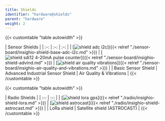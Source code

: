 ```yaml
---
title: Shields
identifier: "hardware@shields"
parent: "hardware"
weight: 2
---
```


{{< customtable "table autowidth" >}}

| Sensor Shields  |
| :-: | :-: | :-: |
| [![shield adc i2c](/images/deviceimages/insighio-shield-base-adc-i2c.png)]({{< relref "./sensor-board/insighio-shield-base-adc-i2c.md" >}}) | [![shield sdi12 4-20mA pulse counter](/images/deviceimages/insighio-shield-advind.png)]({{< relref "./sensor-board/insighio-shield-advind.md" >}}) | [![shield air quality vibrations](/images/deviceimages/insighio-shield-air-quality-vibration.png)]({{< relref "./sensor-board/insighio-air-quality-and-vibrations.md" >}}) |
| Basic Sensor Shield | Advanced Industrial Sensor Shield | Air Quality & Vibrations |
{{< /customtable >}}

{{< customtable "table autowidth" >}}

| Radio Shields  |
| :-: | :-: |
| [![shield lora gps](/images/deviceimages/insighio-shield-lora.png)]({{< relref "./radio/insighio-shield-lora.md" >}}) |  [![shield astrocast](/images/deviceimages/insighio-shield-astrocast.png)]({{< relref "./radio/insighio-shield-astrocast.md" >}}) |
| LoRa shield | Satellite shield (ASTROCAST) |
{{< /customtable >}}
